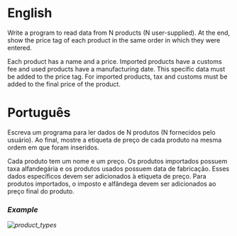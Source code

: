 # English
Write a program to read data from N products (N user-supplied). At the end, show the price tag of each product in the same order in which they were entered.

Each product has a name and a price. Imported products have a customs fee and used products have a manufacturing date. This specific data must be added to the price tag. For imported products, tax and customs must be added to the final price of the product.

# Português
Escreva um programa para ler dados de N produtos (N fornecidos pelo usuário). Ao final, mostre a etiqueta de preço de cada produto na mesma ordem em que foram inseridos.

Cada produto tem um nome e um preço. Os produtos importados possuem taxa alfandegária e os produtos usados possuem data de fabricação. Esses dados específicos devem ser adicionados à etiqueta de preço. Para produtos importados, o imposto e alfândega devem ser adicionados ao preço final do produto.

### <i/>Example
![product_types](https://github.com/gabriel-asevedo/java-exercises/blob/main/Exercises/015/product_types/assets/product__types.png)


